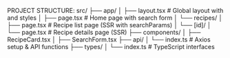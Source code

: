 PROJECT STRUCTURE:
src/
├── app/
│   ├── layout.tsx         # Global layout with <Suspense> and styles
│   ├── page.tsx           # Home page with search form
│   └── recipes/
│       ├── page.tsx       # Recipe list page (SSR with searchParams)
│       └── [id]/
│           └── page.tsx   # Recipe details page (SSR)
├── components/
│   ├── RecipeCard.tsx
│   ├── SearchForm.tsx
├── api/
│   └── index.ts           # Axios setup & API functions
├── types/
│   └── index.ts           # TypeScript interfaces
